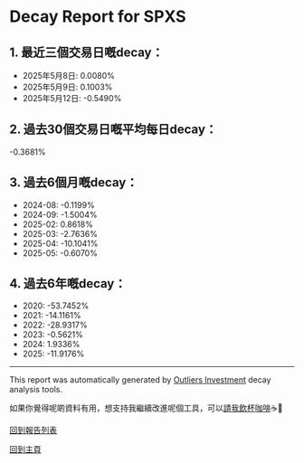 # Decay Report for SPXS

## 1. 最近三個交易日嘅decay：

- 2025年5月8日: 0.0080%
- 2025年5月9日: 0.1003%
- 2025年5月12日: -0.5490%

## 2. 過去30個交易日嘅平均每日decay：
-0.3681%

## 3. 過去6個月嘅decay：

- 2024-08: -0.1199%
- 2024-09: -1.5004%
- 2025-02: 0.8618%
- 2025-03: -2.7636%
- 2025-04: -10.1041%
- 2025-05: -0.6070%

## 4. 過去6年嘅decay：

- 2020: -53.7452%
- 2021: -14.1161%
- 2022: -28.9317%
- 2023: -0.5621%
- 2024: 1.9336%
- 2025: -11.9176%


***

This report was automatically generated by [Outliers Investment](https://outliersecon.github.io/Outliers-Investment/) decay analysis tools.

如果你覺得呢啲資料有用，想支持我繼續改進呢個工具，可以[請我飲杯咖啡](https://buymeacoffee.com/outliersecon)☕🙏

[回到報告列表](https://outliersecon.github.io/Outliers-Investment/reports/reports_public)

[回到主頁](https://outliersecon.github.io/Outliers-Investment/)